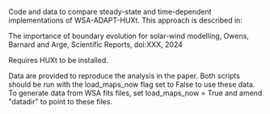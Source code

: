 Code and data to compare steady-state and time-dependent implementations
of WSA-ADAPT-HUXt. This approach is described in:

The importance of boundary evolution for solar-wind modelling, Owens, Barnard 
and Arge, Scientific Reports, doi:XXX, 2024

Requires HUXt to be installed.

Data are provided to reproduce the analysis in the paper. Both scripts should
be run with the load_maps_now flag set to False to use these data. To generate 
data from WSA fits files, set  load_maps_now = True and amend "datadir" 
to point to these files.
